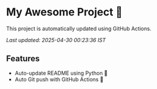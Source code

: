 # My Awesome Project 🚀

This project is automatically updated using GitHub Actions.

_Last updated: 2025-04-30 00:23:36 IST_

## Features
- Auto-update README using Python 🐍
- Auto Git push with GitHub Actions 🤖
